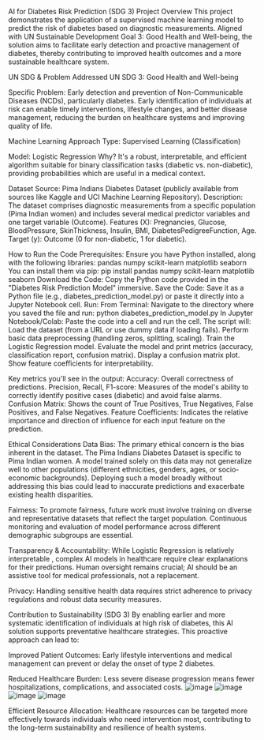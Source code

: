AI for Diabetes Risk Prediction (SDG 3)
Project Overview
This project demonstrates the application of a supervised machine learning model to predict the risk of diabetes based on diagnostic measurements. Aligned with UN Sustainable Development Goal 3: Good Health and Well-being, the solution aims to facilitate early detection and proactive management of diabetes, thereby contributing to improved health outcomes and a more sustainable healthcare system.

 UN SDG & Problem Addressed
UN SDG 3: Good Health and Well-being

Specific Problem: Early detection and prevention of Non-Communicable Diseases (NCDs), particularly diabetes. Early identification of individuals at risk can enable timely interventions, lifestyle changes, and better disease management, reducing the burden on healthcare systems and improving quality of life.

Machine Learning Approach
Type: Supervised Learning (Classification)

Model: Logistic Regression
Why? It's a robust, interpretable, and efficient algorithm suitable for binary classification tasks (diabetic vs. non-diabetic), providing probabilities which are useful in a medical context.

 Dataset
Source: Pima Indians Diabetes Dataset (publicly available from sources like Kaggle and UCI Machine Learning Repository).
Description: The dataset comprises diagnostic measurements from a specific population (Pima Indian women) and includes several medical predictor variables and one target variable (Outcome).
Features (X): Pregnancies, Glucose, BloodPressure, SkinThickness, Insulin, BMI, DiabetesPedigreeFunction, Age.
Target (y): Outcome (0 for non-diabetic, 1 for diabetic).

How to Run the Code
Prerequisites: Ensure you have Python installed, along with the following libraries:
pandas
numpy
scikit-learn
matplotlib 
seaborn
You can install them via pip:
pip install pandas numpy scikit-learn matplotlib seaborn
Download the Code: Copy the Python code provided in the "Diabetes Risk Prediction Model" immersive.
Save the Code: Save it as a Python file (e.g., diabetes_prediction_model.py) or paste it directly into a Jupyter Notebook cell.
Run:
From Terminal: Navigate to the directory where you saved the file and run:
           python diabetes_prediction_model.py
In Jupyter Notebook/Colab: Paste the code into a cell and run the cell.
The script will:
Load the dataset (from a URL or use dummy data if loading fails).
Perform basic data preprocessing (handling zeros, splitting, scaling).
Train the Logistic Regression model.
Evaluate the model and print metrics (accuracy, classification report, confusion matrix).
Display a confusion matrix plot.
Show feature coefficients for interpretability.

Key metrics you'll see in the output:
Accuracy: Overall correctness of predictions.
Precision, Recall, F1-score: Measures of the model's ability to correctly identify positive cases (diabetic) and avoid false alarms.
Confusion Matrix: Shows the count of True Positives, True Negatives, False Positives, and False Negatives.
Feature Coefficients: Indicates the relative importance and direction of influence for each input feature on the prediction.

Ethical Considerations
Data Bias: The primary ethical concern is the bias inherent in the dataset. The Pima Indians Diabetes Dataset is specific to Pima Indian women. A model trained solely on this data may not generalize well to other populations (different ethnicities, genders, ages, or socio-economic backgrounds). Deploying such a model broadly without addressing this bias could lead to inaccurate predictions and exacerbate existing health disparities.

Fairness: To promote fairness, future work must involve training on diverse and representative datasets that reflect the target population. Continuous monitoring and evaluation of model performance across different demographic subgroups are essential.

Transparency & Accountability: While Logistic Regression is relatively interpretable , complex AI models in healthcare require clear explanations for their predictions. Human oversight remains crucial; AI should be an assistive tool for medical professionals, not a replacement.

Privacy: Handling sensitive health data requires strict adherence to privacy regulations and robust data security measures.

Contribution to Sustainability (SDG 3)
By enabling earlier and more systematic identification of individuals at high risk of diabetes, this AI solution supports preventative healthcare strategies. This proactive approach can lead to:

Improved Patient Outcomes: Early lifestyle interventions and medical management can prevent or delay the onset of type 2 diabetes.

Reduced Healthcare Burden: Less severe disease progression means fewer hospitalizations, complications, and associated costs.
![image](https://github.com/user-attachments/assets/08c69346-900f-406b-ad60-9ff21278acc0)
![image](https://github.com/user-attachments/assets/87486226-e748-483a-867c-68bfdfb56b1c)
![image](https://github.com/user-attachments/assets/c0f4de32-437e-4e39-afb7-931b63d620ae)
![image](https://github.com/user-attachments/assets/5b801e32-ccc7-430b-86a5-c71384b18b9e)


Efficient Resource Allocation: Healthcare resources can be targeted more effectively towards individuals who need intervention most, contributing to the long-term sustainability and resilience of health systems.
